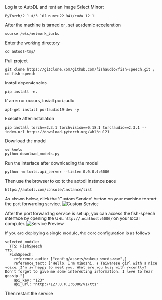 Log in to AutoDL and rent an image
Select Mirror:
```
PyTorch/2.1.0/3.10(ubuntu22.04)/cuda 12.1
```

After the machine is turned on, set academic acceleration
```
source /etc/network_turbo
```

Enter the working directory
```
cd autodl-tmp/
```

Pull project
```
git clone https://gitclone.com/github.com/fishaudio/fish-speech.git ; cd fish-speech
```

Install dependencies
```
pip install -e.
```

If an error occurs, install portaudio
```
apt-get install portaudio19-dev -y
```

Execute after installation
```
pip install torch==2.3.1 torchvision==0.18.1 torchaudio==2.3.1 --index-url https://download.pytorch.org/whl/cu121
```

Download the model
```
cd tools
python download_models.py
```

Run the interface after downloading the model
```
python -m tools.api_server --listen 0.0.0.0:6006
```

Then use the browser to go to the aotodl instance page
```
https://autodl.com/console/instance/list
```

As shown below, click the 'Custom Service' button on your machine to start the port forwarding service.
![Custom Service](images/fishspeech/autodl-01.png)

After the port forwarding service is set up, you can access the fish-speech interface by opening the URL `http://localhost:6006/` on your local computer.
![Service Preview](images/fishspeech/autodl-02.png)


If you are deploying a single module, the core configuration is as follows
```
selected_module:
  TTS: FishSpeech
TTS:
  FishSpeech:
    reference_audio: ["config/assets/wakeup_words.wav",]
    reference_text: ["Hello, I'm Xiaozhi, a Taiwanese girl with a nice voice. I'm so happy to meet you. What are you busy with recently? Don't forget to give me some interesting information. I love to hear gossip."]
    api_key: "123"
    api_url: "http://127.0.0.1:6006/v1/tts"
```

Then restart the service
